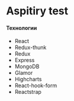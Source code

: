 # Aspitiry test


#### Технологии
- React
- Redux-thunk
- Redux
- Express
- MongoDB
- Glamor
- Highcharts
- React-hook-form
- Reactstrap

